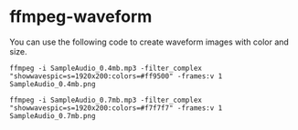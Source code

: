 # ffmpeg-waveform

You can use the following code to create waveform images with color and size.


    ffmpeg -i SampleAudio_0.4mb.mp3 -filter_complex "showwavespic=s=1920x200:colors=#ff9500" -frames:v 1 SampleAudio_0.4mb.png
    
    ffmpeg -i SampleAudio_0.7mb.mp3 -filter_complex "showwavespic=s=1920x200:colors=#f7f7f7" -frames:v 1 SampleAudio_0.7mb.png
